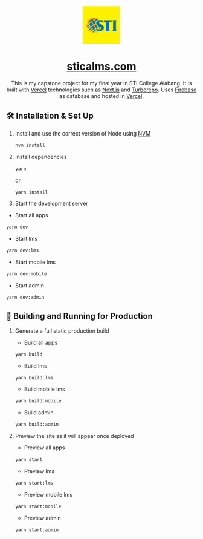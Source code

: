 <div align="center">
  <img alt="Logo" src="https://raw.githubusercontent.com/zomeru/stica-lms/main/apps/lms/public/assets/images/STI_LOGO.png" width="100" />
</div>

<h1 align="center">
  <a href="https://sticalms.com/" target="_blank">sticalms.com</a>
</h1>
<p align="center">
  This is my capstone project for my final year in STI College Alabang. It is built with <a href="https://vercel.com/" target="_blank">Vercel</a> technologies such as <a href="https://nextjs.org/" target="_blank">Next.js</a> and <a href="https://turborepo.org/" target="_blank">Turborepo</a>. Uses <a href="https://firebase.google.com/" target="_blank">Firebase</a> as database and hosted in <a href="https://vercel.com/" target="_blank">Vercel</a>.
</p>

<!-- ![demo](https://raw.githubusercontent.com/demo.png) -->

## 🛠 Installation & Set Up

1. Install and use the correct version of Node using [NVM](https://github.com/nvm-sh/nvm)

   ```sh
   nvm install
   ```

2. Install dependencies

   ```sh
   yarn
   ```

   or

   ```sh
   yarn install
   ```

3. Start the development server

- Start all apps

```sh
yarn dev
```

- Start lms

```sh
yarn dev:lms
```

- Start mobile lms

```sh
yarn dev:mobile
```

- Start admin

```sh
yarn dev:admin
```

## 🚀 Building and Running for Production

1. Generate a full static production build

   - Build all apps

   ```sh
   yarn build
   ```

   - Build lms

   ```sh
   yarn build:lms
   ```

   - Build mobile lms

   ```sh
   yarn build:mobile
   ```

   - Build admin

   ```sh
   yarn build:admin
   ```

1. Preview the site as it will appear once deployed

   - Preview all apps

   ```sh
   yarn start
   ```

   - Preview lms

   ```sh
   yarn start:lms
   ```

   - Preview mobile lms

   ```sh
   yarn start:mobile
   ```

   - Preview admin

   ```sh
   yarn start:admin
   ```
